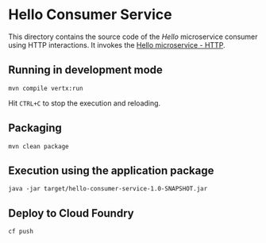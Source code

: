 # Hello Consumer Service

This directory contains the source code of the _Hello_ microservice consumer using HTTP interactions. It invokes the [Hello microservice - HTTP](../hello-service).

## Running in development mode
 
 
```
mvn compile vertx:run
```

Hit `CTRL+C` to stop the execution and reloading.


## Packaging
      
```
mvn clean package
```
 
## Execution using the application package
 
```
java -jar target/hello-consumer-service-1.0-SNAPSHOT.jar
```

## Deploy to Cloud Foundry

```
cf push
```
 
